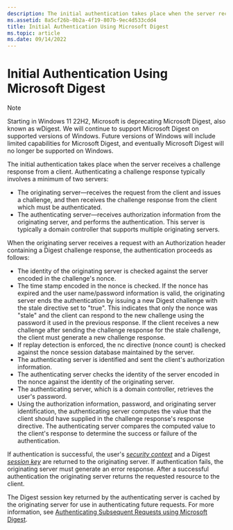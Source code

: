 ```yaml
---
description: The initial authentication takes place when the server receives a challenge response from a client.
ms.assetid: 8a5cf26b-0b2a-4f19-807b-9ec4d533cdd4
title: Initial Authentication Using Microsoft Digest
ms.topic: article
ms.date: 09/14/2022
---
```


# Initial Authentication Using Microsoft Digest

> [!NOTE]
> Starting in Windows 11 22H2, Microsoft is deprecating Microsoft Digest, also known as wDigest. We will continue to support Microsoft Digest on supported versions of Windows. Future versions of Windows will include limited capabilities for Microsoft Digest, and eventually Microsoft Digest will no longer be supported on Windows.

The initial authentication takes place when the server receives a challenge response from a client. Authenticating a challenge response typically involves a minimum of two servers:

- The originating server—receives the request from the client and issues a challenge, and then receives the challenge response from the client which must be authenticated.
- The authenticating server—receives authorization information from the originating server, and performs the authentication. This server is typically a domain controller that supports multiple originating servers.

When the originating server receives a request with an Authorization header containing a Digest challenge response, the authentication proceeds as follows:

- The identity of the originating server is checked against the server encoded in the challenge's nonce.
- The time stamp encoded in the nonce is checked. If the nonce has expired and the user name/password information is valid, the originating server ends the authentication by issuing a new Digest challenge with the stale directive set to "true". This indicates that only the nonce was "stale" and the client can respond to the new challenge using the password it used in the previous response. If the client receives a new challenge after sending the challenge response for the stale challenge, the client must generate a new challenge response.
- If replay detection is enforced, the nc directive (nonce count) is checked against the nonce session database maintained by the server.
- The authenticating server is identified and sent the client's authorization information.
- The authenticating server checks the identity of the server encoded in the nonce against the identity of the originating server.
- The authenticating server, which is a domain controller, retrieves the user's password.
- Using the authorization information, password, and originating server identification, the authenticating server computes the value that the client should have supplied in the challenge response's response directive. The authenticating server compares the computed value to the client's response to determine the success or failure of the authentication.

If authentication is successful, the user's [*security context*](../secgloss/s-gly.md) and a Digest [*session key*](../secgloss/s-gly.md) are returned to the originating server. If authentication fails, the originating server must generate an error response. After a successful authentication the originating server returns the requested resource to the client.

The Digest session key returned by the authenticating server is cached by the originating server for use in authenticating future requests. For more information, see [Authenticating Subsequent Requests using Microsoft Digest](authenticating-subsequent-requests-using-microsoft-digest.md).
